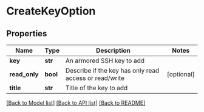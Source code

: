 # CreateKeyOption

## Properties
Name | Type | Description | Notes
------------ | ------------- | ------------- | -------------
**key** | **str** | An armored SSH key to add |
**read_only** | **bool** | Describe if the key has only read access or read/write | [optional]
**title** | **str** | Title of the key to add |

[[Back to Model list]](../README.md#documentation-for-models) [[Back to API list]](../README.md#documentation-for-api-endpoints) [[Back to README]](../README.md)


